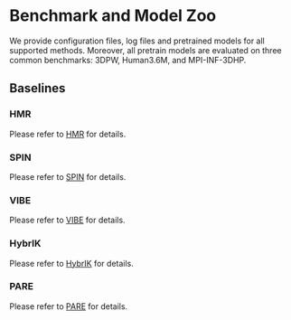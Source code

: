 # Benchmark and Model Zoo

We provide configuration files, log files and pretrained models for all supported methods.
Moreover, all pretrain models are evaluated on three common benchmarks: 3DPW, Human3.6M, and
MPI-INF-3DHP.

## Baselines

### HMR

Please refer to [HMR](https://github.com/open-mmlab/mmhuman3d/tree/main/configs/hmr/) for details.

### SPIN

Please refer to [SPIN](https://github.com/open-mmlab/mmhuman3d/tree/main/configs/spin/) for details.

### VIBE

Please refer to [VIBE](https://github.com/open-mmlab/mmhuman3d/tree/main/configs/vibe/) for details.

### HybrIK

Please refer to [HybrIK](https://github.com/open-mmlab/mmhuman3d/tree/main/configs/hybrik/) for details.

### PARE

Please refer to [PARE](https://github.com/open-mmlab/mmhuman3d/tree/main/configs/pare/) for details.
